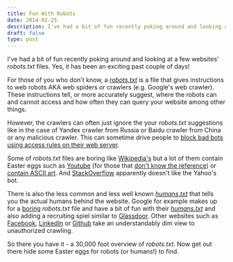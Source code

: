 ```yaml
---
title: Fun With Robots
date: 2014-02-25
description: I've had a bit of fun recently poking around and looking at a few websites' *robots.txt* files. Yes, it has been an exciting past couple of days!
draft: false
type: post
---
```


I've had a bit of fun recently poking around and looking at a few websites' *robots.txt* files. Yes, it has been an exciting past couple of days!

For those of you who don't know, a [*robots.txt*](http://www.robotstxt.org/robotstxt.html "About /robots.txt") is a file that gives instructions to web robots AKA web spiders or crawlers (e.g. Google's web crawler). These instructions tell, or more accurately suggest, where the robots can and cannot access and how often they can query your website among other things.

However, the crawlers can often just ignore the your *robots.txt* suggestions like in the case of Yandex crawler from Russia or Baidu crawler from China or any malicious crawler. This can sometime drive people to [block bad bots using access rules on their web server](https://github.com/bluedragonz/bad-bot-blocker "Bad Bot Blocker").

Some of *robots.txt* files are boring like [Wikipedia's](http://en.wikipedia.org/robots.txt) but a lot of them contain Easter eggs such as [Youtube](http://www.youtube.com/robots.txt) (for those that [don't know the reference](http://www.youtube.com/watch?v=WGoi1MSGu64 "Flight Of The Conchords - The Humans Are Dead")) or [contain ASCII art](https://logotype.se/robots.txt). And [StackOverflow](http://stackoverflow.com/robots.txt) apparently doesn't like the Yahoo's bot.

There is also the less common and less well known [*humans.txt*](http://humanstxt.org/ "Humans TXT") that tells you the actual humans behind the website. Google for example makes up for a [boring](https://www.google.com/robots.txt) *robots.txt* file and have a bit of fun with their [*humans.txt*](https://www.google.com/humans.txt) and also adding a recruiting spiel similar to [Glassdoor](http://www.glassdoor.com/robots.txt). Other websites such as [Facebook](https://www.facebook.com/robots.txt), [LinkedIn](http://www.linkedin.com/robots.txt) or [Github](https://github.com/robots.txt) take an understandably dim view to unauthorized crawling.

So there you have it - a 30,000 foot overview of *robots.txt*. Now get out there hide some Easter eggs for robots (or humans!) to find.
